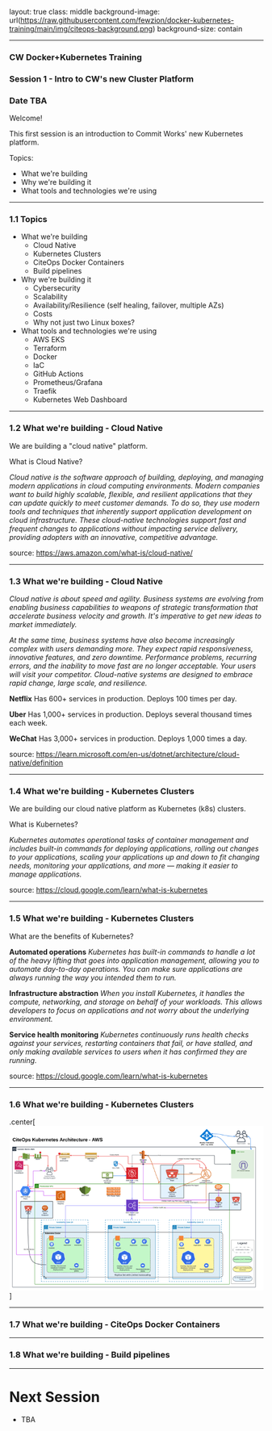 layout: true
class: middle
background-image: url(https://raw.githubusercontent.com/fewzion/docker-kubernetes-training/main/img/citeops-background.png)
background-size: contain

---

### CW Docker+Kubernetes Training
### Session 1 - Intro to CW's new Cluster Platform
### Date TBA

Welcome!

This first session is an introduction to Commit Works' new Kubernetes platform.

Topics:
- What we're building
- Why we're building it
- What tools and technologies we're using

---

### 1.1 Topics

- What we're building
  - Cloud Native
  - Kubernetes Clusters
  - CiteOps Docker Containers
  - Build pipelines
- Why we're building it
  - Cybersecurity
  - Scalability
  - Availability/Resilience (self healing, failover, multiple AZs)
  - Costs
  - Why not just two Linux boxes?
- What tools and technologies we're using
  - AWS EKS
  - Terraform
  - Docker
  - IaC
  - GitHub Actions
  - Prometheus/Grafana
  - Traefik
  - Kubernetes Web Dashboard

---

### 1.2 What we're building - Cloud Native

We are building a "cloud native" platform.

What is Cloud Native?

*Cloud native is the software approach of building, deploying, and managing modern applications in cloud computing environments. Modern companies want to build highly scalable, flexible, and resilient applications that they can update quickly to meet customer demands. To do so, they use modern tools and techniques that inherently support application development on cloud infrastructure. These cloud-native technologies support fast and frequent changes to applications without impacting service delivery, providing adopters with an innovative, competitive advantage.*

source: https://aws.amazon.com/what-is/cloud-native/

---

### 1.3 What we're building - Cloud Native

*Cloud native is about speed and agility. Business systems are evolving from enabling business capabilities to weapons of strategic transformation that accelerate business velocity and growth. It's imperative to get new ideas to market immediately.*

*At the same time, business systems have also become increasingly complex with users demanding more. They expect rapid responsiveness, innovative features, and zero downtime. Performance problems, recurring errors, and the inability to move fast are no longer acceptable. Your users will visit your competitor. Cloud-native systems are designed to embrace rapid change, large scale, and resilience.*

**Netflix** Has 600+ services in production. Deploys 100 times per day.

**Uber**  Has 1,000+ services in production. Deploys several thousand times each week.

**WeChat**  Has 3,000+ services in production. Deploys 1,000 times a day.

source: https://learn.microsoft.com/en-us/dotnet/architecture/cloud-native/definition

---

### 1.4 What we're building - Kubernetes Clusters

We are building our cloud native platform as Kubernetes (k8s) clusters.

What is Kubernetes?

*Kubernetes automates operational tasks of container management and includes built-in commands for deploying applications, rolling out changes to your applications, scaling your applications up and down to fit changing needs, monitoring your applications, and more — making it easier to manage applications.*

source: https://cloud.google.com/learn/what-is-kubernetes

---

### 1.5 What we're building - Kubernetes Clusters

What are the benefits of Kubernetes?

**Automated operations** *Kubernetes has built-in commands to handle a lot of the heavy lifting that goes into application management, allowing you to automate day-to-day operations. You can make sure applications are always running the way you intended them to run.*

**Infrastructure abstraction** *When you install Kubernetes, it handles the compute, networking, and storage on behalf of your workloads. This allows developers to focus on applications and not worry about the underlying environment.*

**Service health monitoring** *Kubernetes continuously runs health checks against your services, restarting containers that fail, or have stalled, and only making available services to users when it has confirmed they are running.*

source: https://cloud.google.com/learn/what-is-kubernetes

---

### 1.6 What we're building - Kubernetes Clusters

.center[![](https://raw.githubusercontent.com/fewzion/docker-kubernetes-training/main/img/CiteOps.Kubernetes.Architecture-AWS.png)]

---

### 1.7 What we're building - CiteOps Docker Containers

---

### 1.8 What we're building - Build pipelines

---

# Next Session

- TBA

